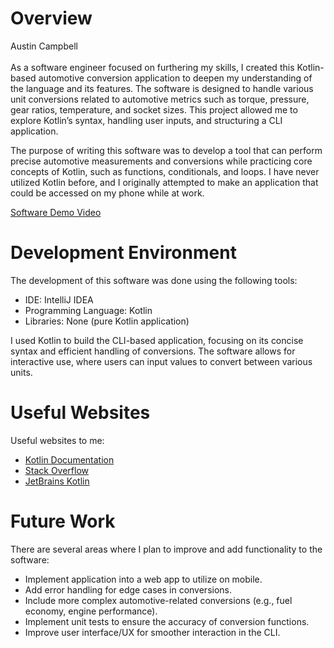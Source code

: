# Overview
Austin Campbell <br><br>
As a software engineer focused on furthering my skills, I created this Kotlin-based automotive conversion application to deepen my understanding of the language and its features. The software is designed to handle various unit conversions related to automotive metrics such as torque, pressure, gear ratios, temperature, and socket sizes. This project allowed me to explore Kotlin’s syntax, handling user inputs, and structuring a CLI application.

The purpose of writing this software was to develop a tool that can perform precise automotive measurements and conversions while practicing core concepts of Kotlin, such as functions, conditionals, and loops.
I have never utilized Kotlin before, and I originally attempted to make an application that could be accessed on my phone while at work.

[Software Demo Video](https://youtu.be/ZDX0Q_VP61s)

# Development Environment

The development of this software was done using the following tools:

- IDE: IntelliJ IDEA
- Programming Language: Kotlin
- Libraries: None (pure Kotlin application)

I used Kotlin to build the CLI-based application, focusing on its concise syntax and efficient handling of conversions. The software allows for interactive use, where users can input values to convert between various units.

# Useful Websites

Useful websites to me:

- [Kotlin Documentation](https://kotlinlang.org/docs/home.html)
- [Stack Overflow](https://stackoverflow.com/)
- [JetBrains Kotlin](https://blog.jetbrains.com/kotlin/)

# Future Work

There are several areas where I plan to improve and add functionality to the software:

- Implement application into a web app to utilize on mobile.
- Add error handling for edge cases in conversions.
- Include more complex automotive-related conversions (e.g., fuel economy, engine performance).
- Implement unit tests to ensure the accuracy of conversion functions.
- Improve user interface/UX for smoother interaction in the CLI.